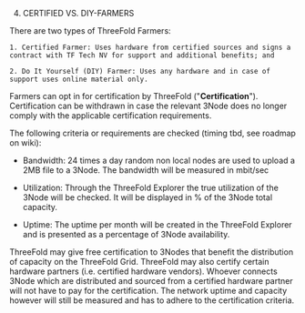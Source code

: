 4. CERTIFIED VS. DIY-FARMERS

There are two types of ThreeFold Farmers:

    1. Certified Farmer: Uses hardware from certified sources and signs a contract with TF Tech NV for support and additional benefits; and

    2. Do It Yourself (DIY) Farmer: Uses any hardware and in case of support uses online material only.

Farmers can opt in for certification by ThreeFold ("**Certification**"). Certification can be withdrawn in case the relevant 3Node does no longer comply with the applicable certification requirements. 

The following criteria or requirements are checked (timing tbd, see roadmap on wiki):

* Bandwidth: 24 times a day random non local nodes are used to upload a 2MB file to a 3Node. The bandwidth will be measured in mbit/sec

* Utilization: Through the ThreeFold Explorer the true utilization of the 3Node will be checked. It will be displayed in % of the 3Node total capacity.

* Uptime: The uptime per month will be created in the ThreeFold Explorer and is presented as a percentage of 3Node availability.

ThreeFold may give free certification to 3Nodes that benefit the distribution of capacity on the ThreeFold Grid. ThreeFold may also certify certain hardware partners (i.e. certified hardware vendors). Whoever connects 3Node which are distributed and sourced from a certified hardware partner will not have to pay for the certification. The network uptime and capacity however will still be measured and has to adhere to the certification criteria.